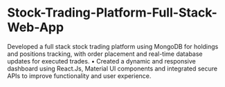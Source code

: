 # Stock-Trading-Platform-Full-Stack-Web-App
Developed a full stack stock trading platform using MongoDB for holdings and positions tracking, with order placement and real-time database updates for executed trades. • Created a dynamic and responsive dashboard using React.Js, Material UI components and integrated secure APIs to improve functionality and user experience.
